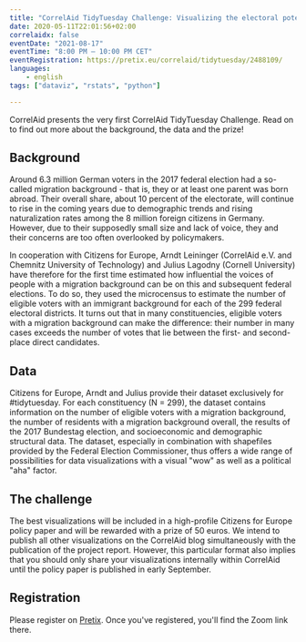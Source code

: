 ```yaml
---
title: "CorrelAid TidyTuesday Challenge: Visualizing the electoral potential of migrant communities"
date: 2020-05-11T22:01:56+02:00
correlaidx: false
eventDate: "2021-08-17"
eventTime: "8:00 PM – 10:00 PM CET"
eventRegistration: https://pretix.eu/correlaid/tidytuesday/2488109/
languages: 
    - english
tags: ["dataviz", "rstats", "python"]

---
```


CorrelAid presents the very first CorrelAid TidyTuesday Challenge. Read on to find out more about the background, the data and the prize!
 
## Background
Around 6.3 million German voters in the 2017 federal election had a so-called migration background - that is, they or at least one parent was born abroad. Their overall share, about 10 percent of the electorate, will continue to rise in the coming years due to demographic trends and rising naturalization rates among the 8 million foreign citizens in Germany. However, due to their supposedly small size and lack of voice, they and their concerns are too often overlooked by policymakers.

In cooperation with Citizens for Europe, Arndt Leininger (CorrelAid e.V. and Chemnitz University of Technology) and Julius Lagodny (Cornell University) have therefore for the first time estimated how influential the voices of people with a migration background can be on this and subsequent federal elections. To do so, they used the microcensus to estimate the number of eligible voters with an immigrant background for each of the 299 federal electoral districts. It turns out that in many constituencies, eligible voters with a migration background can make the difference: their number in many cases exceeds the number of votes that lie between the first- and second-place direct candidates.

## Data
Citizens for Europe, Arndt and Julius provide their dataset exclusively for #tidytuesday. For each constituency (N = 299), the dataset contains information on the number of eligible voters with a migration background, the number of residents with a migration background overall, the results of the 2017 Bundestag election, and socioeconomic and demographic structural data. The dataset, especially in combination with shapefiles provided by the Federal Election Commissioner, thus offers a wide range of possibilities for data visualizations with a visual "wow" as well as a political "aha" factor.

## The challenge
The best visualizations will be included in a high-profile Citizens for Europe policy paper and will be rewarded with a prize of 50 euros. We intend to publish all other visualizations on the CorrelAid blog simultaneously with the publication of the project report. However, this particular format also implies that you should only share your visualizations internally within CorrelAid until the policy paper is published in early September.

## Registration 
Please register on [Pretix](https://pretix.eu/correlaid/tidytuesday/2488109/). Once you've registered, you'll find the Zoom link there.
